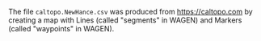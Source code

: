 The file `caltopo.NewHance.csv` was produced from https://caltopo.com
by creating a map with Lines (called "segments" in WAGEN) and Markers
(called "waypoints" in WAGEN).
